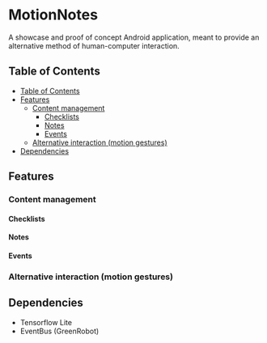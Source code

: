 <h1> MotionNotes </h1>

A showcase and proof of concept Android application, meant to provide an alternative method of human-computer interaction. 

## Table of Contents

- [Table of Contents](#table-of-contents)
- [Features](#features)
  - [Content management](#content-management)
    - [Checklists](#checklists)
    - [Notes](#notes)
    - [Events](#events)
  - [Alternative interaction (motion gestures)](#alternative-interaction-motion-gestures)
- [Dependencies](#dependencies)


## Features

### Content management

#### Checklists

#### Notes

#### Events

### Alternative interaction (motion gestures)

## Dependencies
- Tensorflow Lite
- EventBus (GreenRobot)